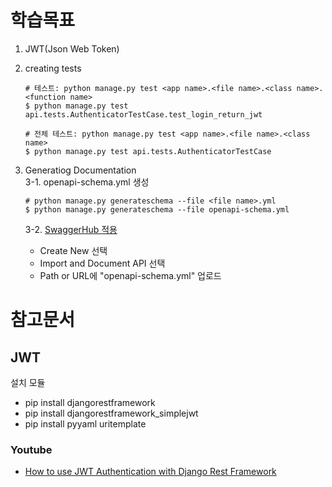 # 학습목표 
1. JWT(Json Web Token) 
2. creating tests
    ```shell
    # 테스트: python manage.py test <app name>.<file name>.<class name>.<function name>
    $ python manage.py test api.tests.AuthenticatorTestCase.test_login_return_jwt

    # 전체 테스트: python manage.py test <app name>.<file name>.<class name>
    $ python manage.py test api.tests.AuthenticatorTestCase
    ```

3. Generatiog Documentation     
    3-1. openapi-schema.yml 생성 
    ```shell
    # python manage.py generateschema --file <file name>.yml
    $ python manage.py generateschema --file openapi-schema.yml
    ```
    3-2. [SwaggerHub 적용](https://app.swaggerhub.com/home)
     - Create New 선택 
     - Import and Document API 선택  
     - Path or URL에 "openapi-schema.yml" 업로드 


# 참고문서 
## JWT
설치 모듈
- pip install djangorestframework
- pip install djangorestframework_simplejwt
- pip install pyyaml uritemplate

### Youtube
- [How to use JWT Authentication with Django Rest Framework](https://www.youtube.com/watch?v=BmOKr-cMhVA)